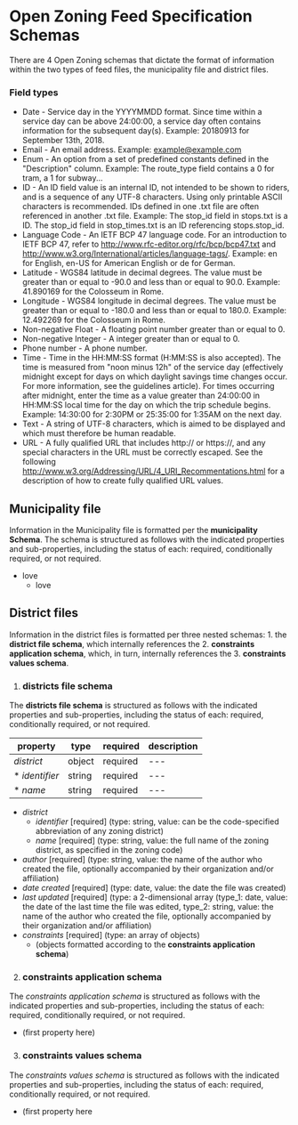 # Open Zoning Feed Specification Schemas

There are 4 Open Zoning schemas that dictate the format of information within the two types of feed files, the municipality file and district files.

### Field types
* Date - Service day in the YYYYMMDD format. Since time within a service day can be above 24:00:00, a service day often contains information for the subsequent day(s).
Example: 20180913 for September 13th, 2018.
* Email - An email address.
  Example: example@example.com
* Enum - An option from a set of predefined constants defined in the "Description" column.
Example: The route_type field contains a 0 for tram, a 1 for subway...
* ID - An ID field value is an internal ID, not intended to be shown to riders, and is a sequence of any UTF-8 characters. Using only printable ASCII characters is recommended. IDs defined in one .txt file are often referenced in another .txt file.
Example: The stop_id field in stops.txt is a ID. The stop_id field in stop_times.txt is an ID referencing stops.stop_id.
* Language Code - An IETF BCP 47 language code. For an introduction to IETF BCP 47, refer to http://www.rfc-editor.org/rfc/bcp/bcp47.txt and http://www.w3.org/International/articles/language-tags/.
Example: en for English, en-US for American English or de for German.
* Latitude - WGS84 latitude in decimal degrees. The value must be greater than or equal to -90.0 and less than or equal to 90.0.
Example: 41.890169 for the Colosseum in Rome.
* Longitude - WGS84 longitude in decimal degrees. The value must be greater than or equal to -180.0 and less than or equal to 180.0.
Example: 12.492269 for the Colosseum in Rome.
* Non-negative Float - A floating point number greater than or equal to 0.
* Non-negative Integer - A integer greater than or equal to 0.
* Phone number - A phone number.
* Time - Time in the HH:MM:SS format (H:MM:SS is also accepted). The time is measured from "noon minus 12h" of the service day (effectively midnight except for days on which daylight savings time changes occur. For more information, see the guidelines article). For times occurring after midnight, enter the time as a value greater than 24:00:00 in HH:MM:SS local time for the day on which the trip schedule begins.
Example: 14:30:00 for 2:30PM or 25:35:00 for 1:35AM on the next day.
* Text - A string of UTF-8 characters, which is aimed to be displayed and which must therefore be human readable.
* URL - A fully qualified URL that includes http:// or https://, and any special characters in the URL must be correctly escaped. See the following http://www.w3.org/Addressing/URL/4_URI_Recommentations.html for a description of how to create fully qualified URL values.

## Municipality file  

Information in the Municipality file is formatted per the **municipality Schema**. The schema is structured as follows with the indicated properties and sub-properties, including the status of each: required, conditionally required, or not required.
* love
  - love

## District files  

Information in the district files is formatted per three nested schemas: 1. the **district file schema**, which internally references the 2. **constraints application schema**, which, in turn, internally references the 3. **constraints values schema**. 

1. ### districts file schema  
The **districts file schema** is structured as follows with the indicated properties and sub-properties, including the status of each: required, conditionally required, or not required.

| property | type | required | description |
| --- | --- | --- | --- |
| *district* | object | required | --- |
| * *identifier* | string | required | --- |
|   * *name* | string | required | --- |



* *district*
  * *identifier* [required] (type: string, value: can be the code-specified abbreviation of any zoning district)
  * *name* [required] (type: string, value: the full name of the zoning district, as specified in the zoning code)
* *author* [required] (type: string, value: the name of the author who created the file, optionally accompanied by their organization and/or affiliation)
* *date created* [required] (type: date, value: the date the file was created)
* *last updated* [required] (type: a 2-dimensional array (type_1: date, value: the date of the last time the file was edited, type_2: string, value: the name of the author who created the file, optionally accompanied by their organization and/or affiliation)
* *constraints* [required] (type: an array of objects)
  * (objects formatted according to the **constraints application schema**)

2. ### constraints application schema  
The *constraints application schema* is structured as follows with the indicated properties and sub-properties, including the status of each: required, conditionally required, or not required.
* (first property here)

3. ### constraints values schema   
The *constraints values schema* is structured as follows with the indicated properties and sub-properties, including the status of each: required, conditionally required, or not required.
* (first property here

